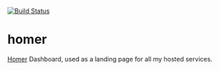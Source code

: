 [![Build Status](https://drone.kiwi-labs.net/api/badges/Diesel-Net/homer/status.svg)](https://drone.kiwi-labs.net/Diesel-Net/homer)

# homer
[Homer](https://github.com/bastienwirtz/homer) Dashboard, used as a landing page for all my hosted services.
